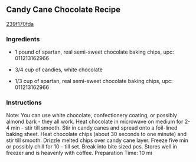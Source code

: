 ## Candy Cane Chocolate Recipe

[239f170fda](http://cookeatshare.com/recipes/candy-cane-chocolate-98813)

### Ingredients

 - 1 pound of spartan, real semi-sweet chocolate baking chips, upc: 011213162966

 - 3/4 cup of candies, white chocolate

 - 1/3 cup of spartan, real semi-sweet chocolate baking chips, upc: 011213162966

### Instructions

Note: You can use white chocolate, confectionery coating, or possibly almond bark - they all work. Heat chocolate in microwave on medium for 2-4 min - stir till smooth. Stir in candy canes and spread onto a foil-lined baking sheet. Heat chocolate chips (about 30 seconds to one minute) and stir till smooth. Drizzle melted chips over candy cane layer. Freeze five min or possibly chill for 10 - till set. Break into bite sized pcs. Stores well in freezer and is heavenly with coffee. Preparation Time: 10 mi